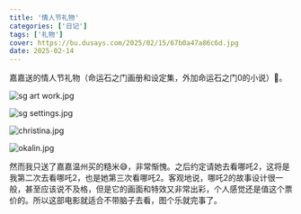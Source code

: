```yaml
---
title: '情人节礼物'
categories: ['日记']
tags: ['礼物']
cover: https://bu.dusays.com/2025/02/15/67b0a47a86c6d.jpg
date: 2025-02-14
---
```



嘉嘉送的情人节礼物（命运石之门画册和设定集，外加命运石之门0的小说）🥰。


![sg art work.jpg](https://bu.dusays.com/2025/02/15/67b092dc9eda1.jpg)

![sg settings.jpg](https://bu.dusays.com/2025/02/15/67b0a47a86c6d.jpg)

![christina.jpg](https://bu.dusays.com/2025/02/15/67b092ccd462c.jpg)

![okalin.jpg](https://bu.dusays.com/2025/02/15/67b092df4b7fa.jpg)

然而我只送了嘉嘉温州买的糙米😅，非常惭愧。之后约定请她去看哪吒2，这将是我第二次去看哪吒2，也是她第三次看哪吒2。客观地说，哪吒2的故事设计很一般，甚至应该说不及格，但是它的画面和特效又非常出彩，个人感觉还是值这个票价的。所以这部电影就适合不带脑子去看，图个乐就完事了。